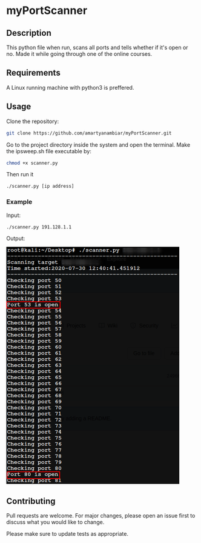 # myPortScanner

## Description
This python file when run, scans all ports and tells whether if it's open or no. 
Made it while going through one of the online courses.

## Requirements
A Linux running machine with python3 is preffered. 

## Usage

Clone the repository:
```bash
git clone https://github.com/amartyanambiar/myPortScanner.git
```

Go to the project directory inside the system and open the terminal.
Make the ipsweep.sh file executable by:
```bash
chmod +x scanner.py
```
Then run it
```bash
./scanner.py [ip address]
```
### Example
Input:
```bash
./scanner.py 191.128.1.1
```
Output:

![Image of Yaktocat](https://github.com/amartyanambiar/myPortScanner/blob/master/scano.png)

## Contributing
Pull requests are welcome. For major changes, please open an issue first to discuss what you would like to change.

Please make sure to update tests as appropriate.

